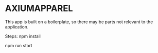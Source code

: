 # AXIUMAPPAREL

This app is built on a boilerplate, so there may be parts not relevant to the application.

Steps:
npm install

npm run start

